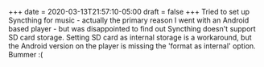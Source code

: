+++
date = 2020-03-13T21:57:10-05:00
draft = false
+++
Tried to set up Syncthing for music - actually the primary reason I went with an Android based player - but was disappointed to find out Syncthing doesn't support SD card storage. Setting SD card as internal storage is a workaround, but the Android version on the player is missing the 'format as internal' option. Bummer :(